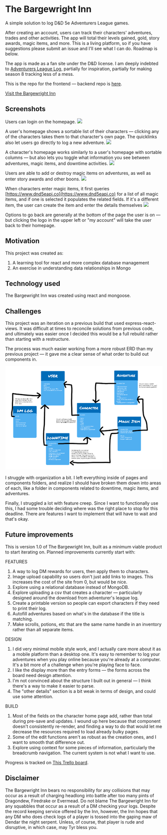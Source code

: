 # The Bargewright Inn

A simple solution to log D&D 5e Adventurers League games. 

After creating an account, users can track their characters' adventures, trades and other activities. The app will total their levels gained, gold, story awards, magic items, and more. This is a living platform, so if you have suggestions please submit an issue and I'll see what I can do. Roadmap is below.

The app is made as a fan site under the D&D license. I am deeply indebted to [Adventurers League Log](https://www.adventurersleaguelog.com/users/3397/characters), partially for inspiration, partially for making season 8 tracking less of a mess.

This is the repo for the frontend — backend repo is [here](https://github.com/DigitalCharlie/bargewright-2-backend).

[Visit the Bargewright Inn]()

## Screenshots

Users can login on the homepage.
![](public/images/Bargewright-login.png)

A user's homepage shows a sortable list of their characters — clicking any of the characters takes them to that character's own page. The quicklinks also let users go directly to log a new adventure.
![](public/images/Bargewright-user-ex.png)

A character's homepage works similarly to a user's homepage with sortable columns — but also lets you toggle what information you see between adventures, magic items, and downtime activities.
![](public/images/Bargewright-char-ex.png)

Users are able to add or destroy magic items on adventures, as well as enter story awards and other boons.
![](public/images/Bargewright-char-ex.png)

When characters enter magic items, it first queries [https://www.dnd5eapi.co](https://www.dnd5eapi.co) for a list of all magic items, and if one is selected it populates the related fields. If it's a different item, the user can create the item and enter the details themselves
![](public/images/Bargewright-char-ex.png)

Options to go back are generally at the bottom of the page the user is on — but clicking the logo in the upper left or "my account" will take the user back to their homepage.

## Motivation

This project was created as:
1. A learning tool for react and more complex database management
2. An exercise in understanding data relationships in Mongo

## Technology used

The Bargewright Inn was created using react and mongoose.

## Challenges

This project was an iteration on a previous build that used express-react-views. It was difficult at times to reconcile solutions from previous code, and ultimately was easier once I decided this would be a full rebuild rather than starting with a restructure.

The process was much easier working from a more robust ERD than my previous project — it gave me a clear sense of what order to build out components in.

![](public/images/ERD.png)


I struggle with organization a bit. I left everything inside of pages and components folders, and realize I should have broken them down into areas of each, like a folder in components related to downtime, magic items, and adventures.

Finally, I struggled a lot with feature creep. Since I want to functionally use this, I had some trouble deciding where was the right place to stop for this deadline. There are features I want to implement that will have to wait and that's okay.

## Future improvements

This is version 1.0 of The Bargewright Inn, built as a minimum viable product to start iterating on. Planned improvements currently start with:

FEATURES
1. A way to log DM rewards for users, then apply them to characters.
2. Image upload capability so users don't just add links to images. This increases the cost of the site from 0, but would be nice.
3. Explore using a relational database instead of MongoDB.
4. Explore uploading a csv that creates a character — particularly designed around the download from adventurer's league log.
5. Create a printable version so people can export characters if they need to print their log. 
6. Autofill adventures based on what's in the database if the title is matching.
7. Make scrolls, potions, etc that are the same name handle in an inventory rather than all separate items.

DESIGN
1. I did very minimal mobile style work, and I actually care more about it as a mobile platform than a desktop one. It's easy to remember to log your adventures when you play online because you're already at a computer. It's a bit more of a challenge when you're playing face to face.
2. I like the display more than the entry forms — the forms across the board need design attention.
3. I'm not convinced about the structure I built out in general — I think there's a way to make it easier to parse.
4. The "other details" section is a bit weak in terms of design, and could use some attention.

BUILD
1. Most of the fields on the character home page add, rather than total during pre-save and updates. I wound up here because that component doesn't consistently re-render, and finding a way to do that would let me decrease the resources required to load already bulky pages.
2. Some of the edit functions aren't as robust as the creation ones, and I want to smooth that difference out.
3. Explore using context for some pieces of information, particularly the breadcrumb navigation. The current system is not what I want to use.

Progress is tracked on [This Trello board](https://trello.com/b/i87kvULr/bargewright-2).

## Disclaimer

The Bargewright Inn bears no responsibility for any collisions that may occur as a result of charging headlong into battle after too many pints of Dragondew, Firedrake or Evermead. Do not blame The Bargewright Inn for any squabbles that occur as a result of a DM checking your logs. Despite the record keeping service offered by the Inn, however, the Inn hopes that any DM who does check logs of a player is tossed into the gaping maw of Dendar the night serpent. Unless, of course, that player is rude and disruptive, in which case, may Tyr bless you.